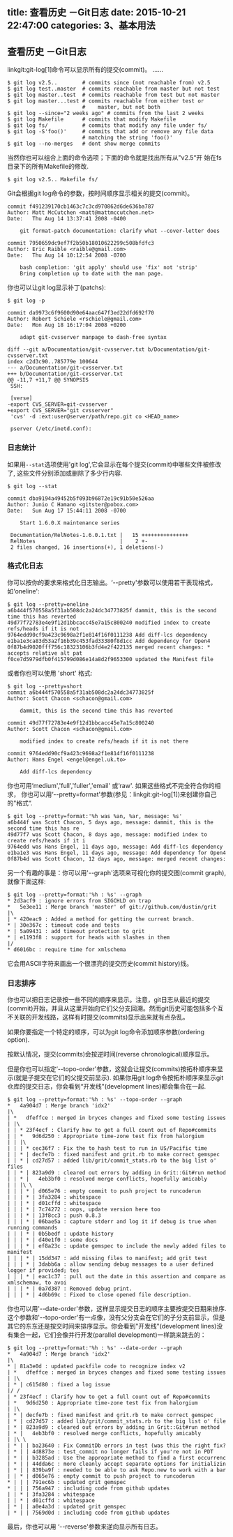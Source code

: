 title: 查看历史 －Git日志
date: 2015-10-21 22:47:00
categories: 3、基本用法
---
## 查看历史 －Git日志 ##

linkgit:git-log[1]命令可以显示所有的提交(commit)。 ......

    $ git log v2.5..	    # commits since (not reachable from) v2.5
    $ git log test..master	# commits reachable from master but not test
    $ git log master..test	# commits reachable from test but not master
    $ git log master...test	# commits reachable from either test or
    			            #    master, but not both
    $ git log --since="2 weeks ago" # commits from the last 2 weeks
    $ git log Makefile      # commits that modify Makefile
    $ git log fs/		    # commits that modify any file under fs/
    $ git log -S'foo()'	    # commits that add or remove any file data
    			            # matching the string 'foo()'
    $ git log --no-merges	# dont show merge commits

当然你也可以组合上面的命令选项；下面的命令就是找出所有从"v2.5“开
始在fs目录下的所有Makefile的修改.

    $ git log v2.5.. Makefile fs/

Git会根据git log命令的参数，按时间顺序显示相关的提交(commit)。

	commit f491239170cb1463c7c3cd970862d6de636ba787
	Author: Matt McCutchen <matt@mattmccutchen.net>
	Date:   Thu Aug 14 13:37:41 2008 -0400

	    git format-patch documentation: clarify what --cover-letter does
    
	commit 7950659dc9ef7f2b50b18010622299c508bfdfc3
	Author: Eric Raible <raible@gmail.com>
	Date:   Thu Aug 14 10:12:54 2008 -0700

	    bash completion: 'git apply' should use 'fix' not 'strip'
	    Bring completion up to date with the man page.
   
你也可以让git log显示补丁(patchs):

    $ git log -p

	commit da9973c6f9600d90e64aac647f3ed22dfd692f70
	Author: Robert Schiele <rschiele@gmail.com>
	Date:   Mon Aug 18 16:17:04 2008 +0200

	    adapt git-cvsserver manpage to dash-free syntax

	diff --git a/Documentation/git-cvsserver.txt b/Documentation/git-cvsserver.txt
	index c2d3c90..785779e 100644
	--- a/Documentation/git-cvsserver.txt
	+++ b/Documentation/git-cvsserver.txt
	@@ -11,7 +11,7 @@ SYNOPSIS
	 SSH:

	 [verse]
	-export CVS_SERVER=git-cvsserver
	+export CVS_SERVER="git cvsserver"
	 'cvs' -d :ext:user@server/path/repo.git co <HEAD_name>

	 pserver (/etc/inetd.conf):


### 日志统计 ###

如果用<code>--stat</code>选项使用'git log',它会显示在每个提交(commit)中哪些文件被修改了, 这些文件分别添加或删除了多少行内容.

	$ git log --stat
	
	commit dba9194a49452b5f093b96872e19c91b50e526aa
	Author: Junio C Hamano <gitster@pobox.com>
	Date:   Sun Aug 17 15:44:11 2008 -0700

	    Start 1.6.0.X maintenance series
    
	 Documentation/RelNotes-1.6.0.1.txt |   15 +++++++++++++++
	 RelNotes                           |    2 +-
	 2 files changed, 16 insertions(+), 1 deletions(-)


### 格式化日志 ###

你可以按你的要求来格式化日志输出。‘--pretty'参数可以使用若干表现格式，如‘oneline':

	$ git log --pretty=oneline
	a6b444f570558a5f31ab508dc2a24dc34773825f dammit, this is the second time this has reverted
	49d77f72783e4e9f12d1bbcacc45e7a15c800240 modified index to create refs/heads if it is not 
	9764edd90cf9a423c9698a2f1e814f16f0111238 Add diff-lcs dependency
	e1ba1e3ca83d53a2f16b39c453fad33380f8d1cc Add dependency for Open4
	0f87b4d9020fff756c18323106b3fd4e2f422135 merged recent changes: * accepts relative alt pat
	f0ce7d5979dfb0f415799d086e14a8d2f9653300 updated the Manifest file


或者你也可以使用 'short' 格式:

	$ git log --pretty=short
	commit a6b444f570558a5f31ab508dc2a24dc34773825f
	Author: Scott Chacon <schacon@gmail.com>

	    dammit, this is the second time this has reverted

	commit 49d77f72783e4e9f12d1bbcacc45e7a15c800240
	Author: Scott Chacon <schacon@gmail.com>

	    modified index to create refs/heads if it is not there

	commit 9764edd90cf9a423c9698a2f1e814f16f0111238
	Author: Hans Engel <engel@engel.uk.to>

	    Add diff-lcs dependency

你也可用‘medium','full','fuller','email' 或‘raw'. 如果这些格式不完全符合你的相求，
你也可以用‘--pretty=format'参数(参见：linkgit:git-log[1])来创建你自己的"格式“.

	$ git log --pretty=format:'%h was %an, %ar, message: %s'
	a6b444f was Scott Chacon, 5 days ago, message: dammit, this is the second time this has re
	49d77f7 was Scott Chacon, 8 days ago, message: modified index to create refs/heads if it i
	9764edd was Hans Engel, 11 days ago, message: Add diff-lcs dependency
	e1ba1e3 was Hans Engel, 11 days ago, message: Add dependency for Open4
	0f87b4d was Scott Chacon, 12 days ago, message: merged recent changes:
	
另一个有趣的事是：你可以用'--graph'选项来可视化你的提交图(commit graph),就像下面这样:

	$ git log --pretty=format:'%h : %s' --graph
	* 2d3acf9 : ignore errors from SIGCHLD on trap
	*   5e3ee11 : Merge branch 'master' of git://github.com/dustin/grit
	|\  
	| * 420eac9 : Added a method for getting the current branch.
	* | 30e367c : timeout code and tests
	* | 5a09431 : add timeout protection to grit
	* | e1193f8 : support for heads with slashes in them
	|/  
	* d6016bc : require time for xmlschema

它会用ASCII字符来画出一个很漂亮的提交历史(commit history)线。


### 日志排序 ###


你也可以把日志记录按一些不同的顺序来显示。注意，git日志从最近的提交(commit)开始，并且从这里开始向它们父分支回溯。然而git历史可能包括多个互不关联的开发线路，这样有时提交(commits)显示出来就有点杂乱。


如果你要指定一个特定的顺序，可以为git log命令添加顺序参数(ordering option).

按默认情况，提交(commits)会按逆时间(reverse chronological)顺序显示。


但是你也可以指定‘--topo-order'参数，这就会让提交(commits)按拓朴顺序来显示(就是子提交在它们的父提交前显示). 如果你用git log命令按拓朴顺序来显示git仓库的提交日志，你会看到“开发线"(development lines)都会集合在一起.

	$ git log --pretty=format:'%h : %s' --topo-order --graph
	*   4a904d7 : Merge branch 'idx2'
	|\  
	| *   dfeffce : merged in bryces changes and fixed some testing issues
	| |\  
	| | * 23f4ecf : Clarify how to get a full count out of Repo#commits
	| | *   9d6d250 : Appropriate time-zone test fix from halorgium
	| | |\  
	| | | * cec36f7 : Fix the to_hash test to run in US/Pacific time
	| | * | decfe7b : fixed manifest and grit.rb to make correct gemspec
	| | * | cd27d57 : added lib/grit/commit_stats.rb to the big list o' files
	| | * | 823a9d9 : cleared out errors by adding in Grit::Git#run method
	| | * |   4eb3bf0 : resolved merge conflicts, hopefully amicably
	| | |\ \  
	| | | * | d065e76 : empty commit to push project to runcoderun
	| | | * | 3fa3284 : whitespace
	| | | * | d01cffd : whitespace
	| | | * | 7c74272 : oops, update version here too
	| | | * | 13f8cc3 : push 0.8.3
	| | | * | 06bae5a : capture stderr and log it if debug is true when running commands
	| | | * | 0b5bedf : update history
	| | | * | d40e1f0 : some docs
	| | | * | ef8a23c : update gemspec to include the newly added files to manifest
	| | | * | 15dd347 : add missing files to manifest; add grit test
	| | | * | 3dabb6a : allow sending debug messages to a user defined logger if provided; tes
	| | | * | eac1c37 : pull out the date in this assertion and compare as xmlschemaw, to avoi
	| | | * | 0a7d387 : Removed debug print.
	| | | * | 4d6b69c : Fixed to close opened file description.


你也可以用'--date-order'参数，这样显示提交日志的顺序主要按提交日期来排序. 这个参数和'--topo-order'有一点像，没有父分支会在它们的子分支前显示，但是其它的东东还是按交时间来排序显示。你会看到"开发线"(development lines)没有集合一起，它们会像并行开发(parallel development)一样跳来跳去的：

	$ git log --pretty=format:'%h : %s' --date-order --graph
	*   4a904d7 : Merge branch 'idx2'
	|\  
	* | 81a3e0d : updated packfile code to recognize index v2
	| *   dfeffce : merged in bryces changes and fixed some testing issues
	| |\  
	| * | c615d80 : fixed a log issue
	|/ /  
	| * 23f4ecf : Clarify how to get a full count out of Repo#commits
	| *   9d6d250 : Appropriate time-zone test fix from halorgium
	| |\  
	| * | decfe7b : fixed manifest and grit.rb to make correct gemspec
	| * | cd27d57 : added lib/grit/commit_stats.rb to the big list o' file
	| * | 823a9d9 : cleared out errors by adding in Grit::Git#run method
	| * |   4eb3bf0 : resolved merge conflicts, hopefully amicably
	| |\ \  
	| * | | ba23640 : Fix CommitDb errors in test (was this the right fix?
	| * | | 4d8873e : test_commit no longer fails if you're not in PDT
	| * | | b3285ad : Use the appropriate method to find a first occurrenc
	| * | | 44dda6c : more cleanly accept separate options for initializin
	| * | | 839ba9f : needed to be able to ask Repo.new to work with a bar
	| | * | d065e76 : empty commit to push project to runcoderun
	* | | | 791ec6b : updated grit gemspec
	* | | | 756a947 : including code from github updates
	| | * | 3fa3284 : whitespace
	| | * | d01cffd : whitespace
	| * | | a0e4a3d : updated grit gemspec
	| * | | 7569d0d : including code from github updates


最后，你也可以用 ‘--reverse'参数来逆向显示所有日志。
